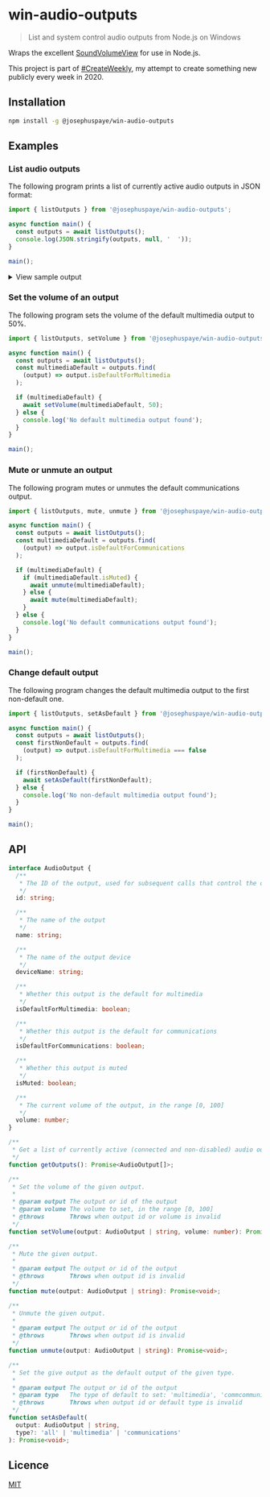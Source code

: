 # win-audio-outputs

> List and system control audio outputs from Node.js on Windows

Wraps the excellent [SoundVolumeView](https://www.nirsoft.net/utils/sound_volume_view.html) for use in Node.js.

This project is part of [#CreateWeekly](https://twitter.com/JosephusPaye/status/1214853295023411200), my attempt to create something new publicly every week in 2020.

## Installation

```sh
npm install -g @josephuspaye/win-audio-outputs
```

## Examples

### List audio outputs

The following program prints a list of currently active audio outputs in JSON format:

```js
import { listOutputs } from '@josephuspaye/win-audio-outputs';

async function main() {
  const outputs = await listOutputs();
  console.log(JSON.stringify(outputs, null, '  '));
}

main();
```

<details>
<summary>View sample output</summary>

```json
[
  {
    "id": "{0.0.0.00000000}.{456f665c-5c37-4a04-b894-9ea4a1717f76}",
    "name": "LG Ultra HD",
    "deviceName": "NVIDIA High Definition Audio",
    "isDefaultForMultimedia": false,
    "isDefaultForCommunications": false,
    "isMuted": false,
    "volume": 60
  },
  {
    "id": "{0.0.0.00000000}.{938a0889-557f-4ba3-ae3e-2d6837decbe4}",
    "name": "Realtek HD Audio 2nd output",
    "deviceName": "Realtek(R) Audio",
    "isDefaultForMultimedia": true,
    "isDefaultForCommunications": true,
    "isMuted": false,
    "volume": 20.5
  }
]
```

</details>

### Set the volume of an output

The following program sets the volume of the default multimedia output to 50%.

```js
import { listOutputs, setVolume } from '@josephuspaye/win-audio-outputs';

async function main() {
  const outputs = await listOutputs();
  const multimediaDefault = outputs.find(
    (output) => output.isDefaultForMultimedia
  );

  if (multimediaDefault) {
    await setVolume(multimediaDefault, 50);
  } else {
    console.log('No default multimedia output found');
  }
}

main();
```

### Mute or unmute an output

The following program mutes or unmutes the default communications output.

```js
import { listOutputs, mute, unmute } from '@josephuspaye/win-audio-outputs';

async function main() {
  const outputs = await listOutputs();
  const multimediaDefault = outputs.find(
    (output) => output.isDefaultForCommunications
  );

  if (multimediaDefault) {
    if (multimediaDefault.isMuted) {
      await unmute(multimediaDefault);
    } else {
      await mute(multimediaDefault);
    }
  } else {
    console.log('No default communications output found');
  }
}

main();
```

### Change default output

The following program changes the default multimedia output to the first non-default one.

```js
import { listOutputs, setAsDefault } from '@josephuspaye/win-audio-outputs';

async function main() {
  const outputs = await listOutputs();
  const firstNonDefault = outputs.find(
    (output) => output.isDefaultForMultimedia === false
  );

  if (firstNonDefault) {
    await setAsDefault(firstNonDefault);
  } else {
    console.log('No non-default multimedia output found');
  }
}

main();
```

## API

```ts
interface AudioOutput {
  /**
   * The ID of the output, used for subsequent calls that control the output
   */
  id: string;

  /**
   * The name of the output
   */
  name: string;

  /**
   * The name of the output device
   */
  deviceName: string;

  /**
   * Whether this output is the default for multimedia
   */
  isDefaultForMultimedia: boolean;

  /**
   * Whether this output is the default for communications
   */
  isDefaultForCommunications: boolean;

  /**
   * Whether this output is muted
   */
  isMuted: boolean;

  /**
   * The current volume of the output, in the range [0, 100]
   */
  volume: number;
}

/**
 * Get a list of currently active (connected and non-disabled) audio outputs on the system.
 */
function getOutputs(): Promise<AudioOutput[]>;

/**
 * Set the volume of the given output.
 *
 * @param output The output or id of the output
 * @param volume The volume to set, in the range [0, 100]
 * @throws       Throws when output id or volume is invalid
 */
function setVolume(output: AudioOutput | string, volume: number): Promise<void>;

/**
 * Mute the given output.
 *
 * @param output The output or id of the output
 * @throws       Throws when output id is invalid
 */
function mute(output: AudioOutput | string): Promise<void>;

/**
 * Unmute the given output.
 *
 * @param output The output or id of the output
 * @throws       Throws when output id is invalid
 */
function unmute(output: AudioOutput | string): Promise<void>;

/**
 * Set the give output as the default output of the given type.
 *
 * @param output The output or id of the output
 * @param type   The type of default to set: 'multimedia', 'commcommunications', or 'all'
 * @throws       Throws when output id or default type is invalid
 */
function setAsDefault(
  output: AudioOutput | string,
  type?: 'all' | 'multimedia' | 'communications'
): Promise<void>;
```

## Licence

[MIT](LICENCE)
